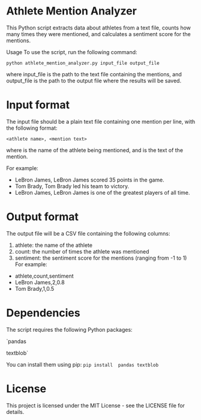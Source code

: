 # Athlete Mention Analyzer
This Python script extracts data about athletes from a text file, counts how many times they were mentioned, and calculates a sentiment score for the mentions.

Usage
To use the script, run the following command:

`python athlete_mention_analyzer.py input_file output_file`

where input_file is the path to the text file containing the mentions, and output_file is the path to the output file where the results will be saved.

# Input format
The input file should be a plain text file containing one mention per line, with the following format:

`<athlete name>, <mention text>`

where <athlete name> is the name of the athlete being mentioned, and <mention text> is the text of the mention.

For example:

* LeBron James, LeBron James scored 35 points in the game.
* Tom Brady, Tom Brady led his team to victory.
* LeBron James, LeBron James is one of the greatest players of all time.

# Output format
The output file will be a CSV file containing the following columns:

1. athlete: the name of the athlete
2. count: the number of times the athlete was mentioned
3. sentiment: the sentiment score for the mentions (ranging from -1 to 1)
For example:
  
* athlete,count,sentiment
* LeBron James,2,0.8
* Tom Brady,1,0.5

# Dependencies
The script requires the following Python packages:

`pandas
  
textblob`
  
You can install them using pip:
`pip install 
 pandas textblob`

# License
This project is licensed under the MIT License - see the LICENSE file for details.
